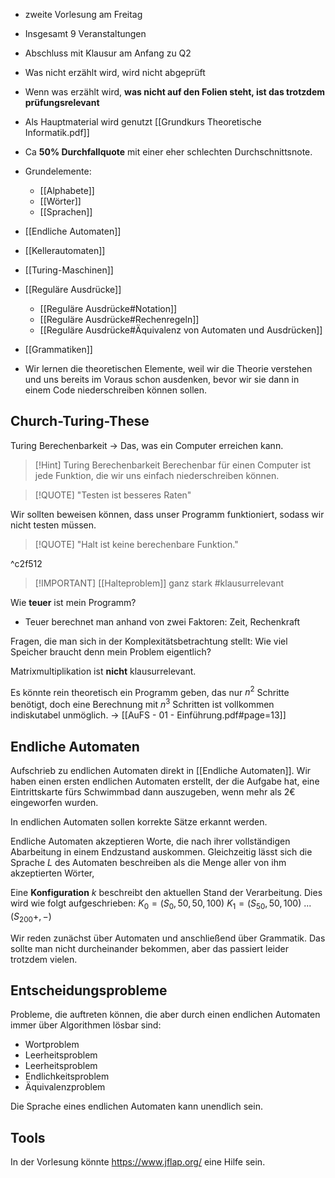 - zweite Vorlesung am Freitag
- Insgesamt 9 Veranstaltungen
- Abschluss mit Klausur am Anfang zu Q2
- Was nicht erzählt wird, wird nicht abgeprüft
- Wenn was erzählt wird, **was nicht auf den Folien steht, ist das trotzdem prüfungsrelevant**
- Als Hauptmaterial wird genutzt [[Grundkurs Theoretische Informatik.pdf]]
- Ca **50% Durchfallquote** mit einer eher schlechten Durchschnittsnote.
- Grundelemente:
	- [[Alphabete]]
	- [[Wörter]]
	- [[Sprachen]]
- [[Endliche Automaten]]
- [[Kellerautomaten]]
- [[Turing-Maschinen]]
- [[Reguläre Ausdrücke]]
	- [[Reguläre Ausdrücke#Notation]]
	- [[Reguläre Ausdrücke#Rechenregeln]]
	- [[Reguläre Ausdrücke#Äquivalenz von Automaten und Ausdrücken]]
- [[Grammatiken]]

- Wir lernen die theoretischen Elemente, weil wir die Theorie verstehen und uns bereits im Voraus schon ausdenken, bevor wir sie dann in einem Code niederschreiben können sollen.

## Church-Turing-These
Turing Berechenbarkeit -> Das, was ein Computer erreichen kann.
>[!Hint] Turing Berechenbarkeit
>Berechenbar für einen Computer ist jede Funktion, die wir uns einfach niederschreiben können.


>[!QUOTE] "Testen ist besseres Raten"

Wir sollten beweisen können, dass unser Programm funktioniert, sodass wir nicht testen müssen.

>[!QUOTE] "Halt ist keine berechenbare Funktion."

^c2f512

>[!IMPORTANT] [[Halteproblem]] ganz stark #klausurrelevant

Wie **teuer** ist mein Programm? 
- Teuer berechnet man anhand von zwei Faktoren: Zeit, Rechenkraft

Fragen, die man sich in der Komplexitätsbetrachtung stellt: Wie viel Speicher braucht denn mein Problem eigentlich?

Matrixmultiplikation ist **nicht** klausurrelevant.

Es könnte rein theoretisch ein Programm geben, das nur $n^2$ Schritte benötigt, doch eine Berechnung mit $n^3$ Schritten ist vollkommen indiskutabel unmöglich.
-> [[AuFS - 01 - Einführung.pdf#page=13]]

## Endliche Automaten
Aufschrieb zu endlichen Automaten direkt in [[Endliche Automaten]].
Wir haben einen ersten endlichen Automaten erstellt, der die Aufgabe hat, eine Eintrittskarte fürs Schwimmbad dann auszugeben, wenn mehr als 2€ eingeworfen wurden.

In endlichen Automaten sollen korrekte Sätze erkannt werden.

Endliche Automaten akzeptieren Worte, die nach ihrer vollständigen Abarbeitung in einem Endzustand auskommen. Gleichzeitig lässt sich die Sprache $L$ des Automaten beschreiben als die Menge aller von ihm akzeptierten Wörter,

Eine **Konfiguration** $k$ beschreibt den aktuellen Stand der Verarbeitung. Dies wird wie folgt aufgeschrieben:
$K_0 = (S_0,50,50,100)$
$K_1=(S_50,50,100)$
...
$(S_200+,-)$

Wir reden zunächst über Automaten und anschließend über Grammatik. Das sollte man nicht durcheinander bekommen, aber das passiert leider trotzdem vielen.

## Entscheidungsprobleme
Probleme, die auftreten können, die aber durch einen endlichen Automaten immer über Algorithmen lösbar sind:
- Wortproblem
- Leerheitsproblem
- Leerheitsproblem
- Endlichkeitsproblem
- Äquivalenzproblem

Die Sprache eines endlichen Automaten kann unendlich sein.

## Tools
In der Vorlesung könnte https://www.jflap.org/ eine Hilfe sein.